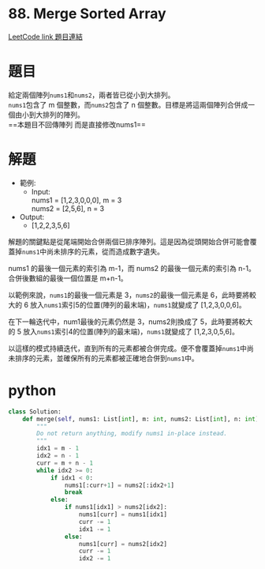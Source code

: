 # 88. Merge Sorted Array
[LeetCode link 題目連結](https://leetcode.com/problems/merge-sorted-array/description/?envType=study-plan-v2&envId=top-interview-150)  
# 題目
給定兩個陣列`nums1`和`nums2`，兩者皆已從小到大排列。  
`nums1`包含了 m 個整數，而`nums2`包含了 n 個整數。目標是將這兩個陣列合併成一個由小到大排列的陣列。  
==本題目不回傳陣列 而是直接修改nums1==
# 解題
- 範例:
  - Input:  
  nums1 = [1,2,3,0,0,0], m = 3  
  nums2 = [2,5,6], n = 3  
- Output:
  - [1,2,2,3,5,6]  

解題的關鍵點是從尾端開始合併兩個已排序陣列。這是因為從頭開始合併可能會覆蓋掉`nums1`中尚未排序的元素，從而造成數字遺失。  

nums1 的最後一個元素的索引為 m-1，而 nums2 的最後一個元素的索引為 n-1。合併後數組的最後一個位置是 m+n-1。  

以範例來說，`nums1`的最後一個元素是 3，`nums2`的最後一個元素是 6，此時要將較大的 6 放入`nums1`索引5的位置(陣列的最末端)，`nums1`就變成了 [1,2,3,0,0,6]。  

在下一輪迭代中，num1最後的元素仍然是 3，nums2則換成了 5，此時要將較大的 5 放入`nums1`索引4的位置(陣列的最末端)，`nums1`就變成了 [1,2,3,0,5,6]。  

以這樣的模式持續迭代，直到所有的元素都被合併完成。便不會覆蓋掉`nums1`中尚未排序的元素，並確保所有的元素都被正確地合併到`nums1`中。
# python
```python
class Solution:
    def merge(self, nums1: List[int], m: int, nums2: List[int], n: int) -> None:
        """
        Do not return anything, modify nums1 in-place instead.
        """
        idx1 = m - 1
        idx2 = n - 1
        curr = m + n - 1
        while idx2 >= 0:
            if idx1 < 0:
                nums1[:curr+1] = nums2[:idx2+1]
                break
            else:
                if nums1[idx1] > nums2[idx2]:
                    nums1[curr] = nums1[idx1]
                    curr -= 1
                    idx1 -= 1
                else:
                    nums1[curr] = nums2[idx2]
                    curr -= 1
                    idx2 -= 1
```